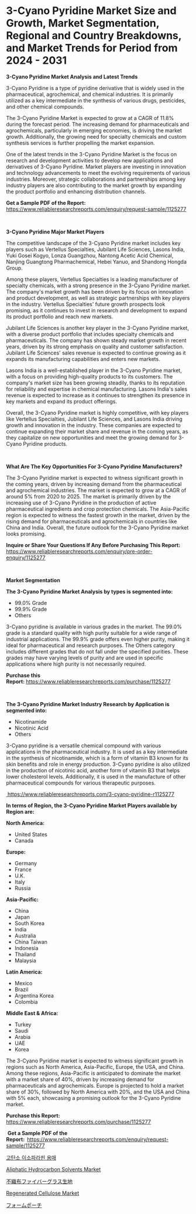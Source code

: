 <p><h1>3-Cyano Pyridine Market Size and Growth, Market Segmentation, Regional and Country Breakdowns, and Market Trends for Period from 2024 -  2031</h1></p><p><strong>3-Cyano Pyridine Market Analysis and Latest Trends</strong></p>
<p><p>3-Cyano Pyridine is a type of pyridine derivative that is widely used in the pharmaceutical, agrochemical, and chemical industries. It is primarily utilized as a key intermediate in the synthesis of various drugs, pesticides, and other chemical compounds.</p><p>The 3-Cyano Pyridine Market is expected to grow at a CAGR of 11.8% during the forecast period. The increasing demand for pharmaceuticals and agrochemicals, particularly in emerging economies, is driving the market growth. Additionally, the growing need for specialty chemicals and custom synthesis services is further propelling the market expansion.</p><p>One of the latest trends in the 3-Cyano Pyridine Market is the focus on research and development activities to develop new applications and derivatives of 3-Cyano Pyridine. Market players are investing in innovation and technology advancements to meet the evolving requirements of various industries. Moreover, strategic collaborations and partnerships among key industry players are also contributing to the market growth by expanding the product portfolio and enhancing distribution channels.</p></p>
<p><strong>Get a Sample PDF of the Report:&nbsp;</strong> <a href="https://www.reliableresearchreports.com/enquiry/request-sample/1125277">https://www.reliableresearchreports.com/enquiry/request-sample/1125277</a></p>
<p>&nbsp;</p>
<p><strong>3-Cyano Pyridine Major Market Players</strong></p>
<p><p>The competitive landscape of the 3-Cyano Pyridine market includes key players such as Vertellus Specialties, Jubilant Life Sciences, Lasons India, Yuki Gosei Kogyo, Lonza Guangzhou, Nantong Acetic Acid Chemical, Nanjing Guangtong Pharmachemical, Hebei Yanuo, and Shandong Hongda Group.</p><p>Among these players, Vertellus Specialties is a leading manufacturer of specialty chemicals, with a strong presence in the 3-Cyano Pyridine market. The company's market growth has been driven by its focus on innovation and product development, as well as strategic partnerships with key players in the industry. Vertellus Specialties' future growth prospects look promising, as it continues to invest in research and development to expand its product portfolio and reach new markets.</p><p>Jubilant Life Sciences is another key player in the 3-Cyano Pyridine market, with a diverse product portfolio that includes specialty chemicals and pharmaceuticals. The company has shown steady market growth in recent years, driven by its strong emphasis on quality and customer satisfaction. Jubilant Life Sciences' sales revenue is expected to continue growing as it expands its manufacturing capabilities and enters new markets.</p><p>Lasons India is a well-established player in the 3-Cyano Pyridine market, with a focus on providing high-quality products to its customers. The company's market size has been growing steadily, thanks to its reputation for reliability and expertise in chemical manufacturing. Lasons India's sales revenue is expected to increase as it continues to strengthen its presence in key markets and expand its product offerings.</p><p>Overall, the 3-Cyano Pyridine market is highly competitive, with key players like Vertellus Specialties, Jubilant Life Sciences, and Lasons India driving growth and innovation in the industry. These companies are expected to continue expanding their market share and revenue in the coming years, as they capitalize on new opportunities and meet the growing demand for 3-Cyano Pyridine products.</p></p>
<p>&nbsp;</p>
<p><strong>What Are The Key Opportunities For 3-Cyano Pyridine Manufacturers?</strong></p>
<p><p>The 3-Cyano Pyridine market is expected to witness significant growth in the coming years, driven by increasing demand from the pharmaceutical and agrochemical industries. The market is expected to grow at a CAGR of around 5% from 2020 to 2025. The market is primarily driven by the increasing use of 3-Cyano Pyridine in the production of active pharmaceutical ingredients and crop protection chemicals. The Asia-Pacific region is expected to witness the fastest growth in the market, driven by the rising demand for pharmaceuticals and agrochemicals in countries like China and India. Overall, the future outlook for the 3-Cyano Pyridine market looks promising.</p></p>
<p><strong>Inquire or Share Your Questions If Any Before Purchasing This Report:</strong> <a href="https://www.reliableresearchreports.com/enquiry/pre-order-enquiry/1125277">https://www.reliableresearchreports.com/enquiry/pre-order-enquiry/1125277</a></p>
<p>&nbsp;</p>
<p><strong>Market Segmentation</strong></p>
<p><strong>The 3-Cyano Pyridine Market Analysis by types is segmented into:</strong></p>
<p><ul><li>99.0% Grade</li><li>99.9% Grade</li><li>Others</li></ul></p>
<p><p>3-Cyano pyridine is available in various grades in the market. The 99.0% grade is a standard quality with high purity suitable for a wide range of industrial applications. The 99.9% grade offers even higher purity, making it ideal for pharmaceutical and research purposes. The Others category includes different grades that do not fall under the specified purities. These grades may have varying levels of purity and are used in specific applications where high purity is not necessarily required.</p></p>
<p><strong>Purchase this Report:&nbsp;</strong><a href="https://www.reliableresearchreports.com/purchase/1125277">https://www.reliableresearchreports.com/purchase/1125277</a></p>
<p>&nbsp;</p>
<p><strong>The 3-Cyano Pyridine Market Industry Research by Application is segmented into:</strong></p>
<p><ul><li>Nicotinamide</li><li>Nicotinic Acid</li><li>Others</li></ul></p>
<p><p>3-Cyano pyridine is a versatile chemical compound with various applications in the pharmaceutical industry. It is used as a key intermediate in the synthesis of nicotinamide, which is a form of vitamin B3 known for its skin benefits and role in energy production. 3-Cyano pyridine is also utilized in the production of nicotinic acid, another form of vitamin B3 that helps lower cholesterol levels. Additionally, it is used in the manufacture of other pharmaceutical compounds for various therapeutic purposes.</p></p>
<p><a href="https://www.reliableresearchreports.com/3-cyano-pyridine-r1125277">&nbsp;https://www.reliableresearchreports.com/3-cyano-pyridine-r1125277</a></p>
<p><strong>In terms of Region, the 3-Cyano Pyridine Market Players available by Region are:</strong></p>
<p>
    <p> <strong> North America: </strong>
        <ul>
            <li>United States</li>
            <li>Canada</li>
        </ul>
        </p> 
    <p> <strong> Europe: </strong>
        <ul>
            <li>Germany</li>
            <li>France</li>
            <li>U.K.</li>
            <li>Italy</li>
            <li>Russia</li>
        </ul>
        </p> 
    <p> <strong> Asia-Pacific: </strong>
        <ul>
            <li>China</li>
            <li>Japan</li>
            <li>South Korea</li>
            <li>India</li>
            <li>Australia</li>
            <li>China Taiwan</li>
            <li>Indonesia</li>
            <li>Thailand</li>
            <li>Malaysia</li>
        </ul>
        </p> 
    <p> <strong> Latin America: </strong>
        <ul>
            <li>Mexico</li>
            <li>Brazil</li>
            <li>Argentina Korea</li>
            <li>Colombia</li>
        </ul>
        </p> 
    <p> <strong> Middle East & Africa: </strong>
        <ul>
            <li>Turkey</li>
            <li>Saudi</li>
            <li>Arabia</li>
            <li>UAE</li>
            <li>Korea</li>
        </ul>
    </p>
    </p>
<p><p>The 3-Cyano Pyridine market is expected to witness significant growth in regions such as North America, Asia-Pacific, Europe, the USA, and China. Among these regions, Asia-Pacific is anticipated to dominate the market with a market share of 40%, driven by increasing demand for pharmaceuticals and agrochemicals. Europe is projected to hold a market share of 30%, followed by North America with 20%, and the USA and China with 5% each, showcasing a promising outlook for the 3-Cyano Pyridine market.</p></p>
<p><strong>Purchase this Report: </strong><a href="https://www.reliableresearchreports.com/purchase/1125277">https://www.reliableresearchreports.com/purchase/1125277</a></p>
<p>&nbsp;<strong>Get a Sample PDF of the Report:&nbsp;&nbsp;</strong><a href="https://www.reliableresearchreports.com/enquiry/request-sample/1125277">https://www.reliableresearchreports.com/enquiry/request-sample/1125277</a></p>
<p><strong></strong></p>
<p><p><a href="https://medium.com/@jordybecker/%EA%B3%A0%ED%83%84%EC%86%8C-%EC%9D%B4%EC%86%8C%ED%8C%8C%EB%9D%BC%ED%95%80-%EC%9A%A9%EC%A0%9C-%EC%8B%9C%EC%9E%A5-%EA%B7%9C%EB%AA%A8%EB%8A%94-%EC%97%B0%ED%8F%89%EA%B7%A0-%EC%84%B1%EC%9E%A5%EB%A5%A0-cagr-%EB%A1%9C-%EC%A6%9D%EA%B0%80%ED%95%98%EA%B3%A0-%EC%9E%88%EC%9C%BC%EB%A9%B0-%EC%9D%B4-%EB%B3%B4%EA%B3%A0%EC%84%9C%EB%8A%94-2024%EB%85%84%EB%B6%80%ED%84%B0-2031%EB%85%84%EA%B9%8C%EC%A7%80%EC%9D%98-%EC%A2%85%EB%A5%98-%EC%9D%91%EC%9A%A9-%EC%84%B1%EC%9E%A5-%EB%B0%8F-%EC%98%88%EC%B8%A1-%EB%B6%84%EC%84%9D%EC%9D%84-%EB%8B%A4%EB%A3%A8%EA%B3%A0-%EC%9E%88%EC%8A%B5%EB%8B%88%EB%8B%A4-f0a05c3db1e5">고탄소 이소파라핀 용매</a></p><p><a href="https://github.com/marlinacrngin/Market-Research-Report-List-1/blob/main/aliphatic-hydrocarbon-solvents-market.md">Aliphatic Hydrocarbon Solvents Market</a></p><p><a href="https://medium.com/@billyhopkins526/%E3%82%B0%E3%83%AD%E3%83%BC%E3%83%90%E3%83%AB%E4%B8%8D%E7%B9%94%E5%B8%83%E3%82%AC%E3%83%A9%E3%82%B9%E7%B9%8A%E7%B6%AD%E5%B8%83%E5%B8%82%E5%A0%B4%E3%81%AE%E7%8A%B6%E6%B3%81-2024%E5%B9%B4-2031%E5%B9%B4-%E3%81%A8%E5%9C%B0%E5%9F%9F-%E8%A3%BD%E5%93%81-%E3%82%A8%E3%83%B3%E3%83%89%E3%83%A6%E3%83%BC%E3%82%BA%E5%88%A5%E3%81%AE%E4%BA%88%E6%B8%AC-2dd9954e1136">不織布ファイバーグラス生地</a></p><p><a href="https://github.com/KeeganBarrows2023/Market-Research-Report-List-1/blob/main/regenerated-cellulose-market.md">Regenerated Cellulose Market</a></p><p><a href="https://medium.com/@jeromeboyer1970/%E3%83%95%E3%82%A9%E3%83%BC%E3%83%A0%E3%83%9D%E3%83%BC%E3%83%81%E3%81%AE%E5%B8%82%E5%A0%B4%E8%A6%8F%E6%A8%A1%E3%81%A8%E3%82%B7%E3%82%A7%E3%82%A2%E5%88%86%E6%9E%90-%E6%88%90%E9%95%B7%E3%83%88%E3%83%AC%E3%83%B3%E3%83%89%E3%81%A8%E4%BA%88%E6%B8%AC-2024%E5%B9%B4-2031%E5%B9%B4-c15cbd5d25b2">フォームポーチ</a></p></p>